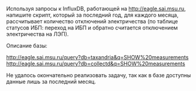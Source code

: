 Используя запросы к InfluxDB, работающей на http://eagle.sai.msu.ru, напишите скрипт, который за последний год, для каждого месяца, рассчитывает количество отключений электричества (по таблице статусов ИБП: переход на ИБП и обратно считается отключением электричества на ЛЭП).

Описание базы:

http://eagle.sai.msu.ru/query?db=taxandria&q=SHOW%20measurements
http://eagle.sai.msu.ru/query?db=collectd&q=SHOW%20measurements


Не удалось окончательно реализовать задачу, так как в базе доступны данные лишь за последний месяц. 

